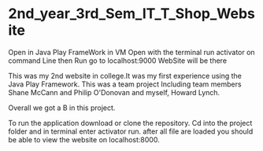 # 2nd_year_3rd_Sem_IT_T_Shop_Website
Open in Java Play FrameWork in VM
Open with the terminal
run activator on command Line
then Run 
go to localhost:9000
WebSite will be there 

This was my 2nd  website in college.It was my first experience using the Java Play Framework. This was a team project Including team members Shane McCann and Philip O'Donovan and myself, Howard Lynch. 

Overall we got a B in this project. 


To run the application download or clone the repository. Cd into the project folder and in terminal enter activator run. after all file are loaded you should be able to view the website on localhost:8000. 
